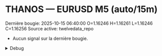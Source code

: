 # THANOS — EURUSD M5 (auto/15m)
Dernière bougie: 2025-10-15 06:40:00  O=1.16246  H=1.16261  L=1.16246  C=1.16256
Source active: twelvedata_repo

- Aucun signal sur la dernière bougie.

<details><summary>Debug</summary>

- TD_API_KEY manquant.

</details>